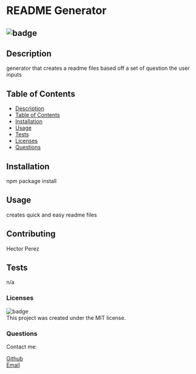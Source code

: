 # README Generator

       
        
##          ![badge](https://img.shields.io/badge/license-MIT-brightgreen)



## Description
generator that creates a readme files based off a set of question the user inputs
        
## Table of Contents
* [Description](#Description) <br>
* [Table of Contents](#Table-of-Contents) <br>
* [Installation](#Installation) <br>
* [Usage](#Usage) <br>
* [Tests](#Tests) <br>
* [Licenses](#Licenses) <br>
* [Questions](#Questions) 

## Installation
npm package install

## Usage
creates quick and easy readme files

## Contributing
Hector Perez

## Tests
n/a

### Licenses
![badge](https://img.shields.io/badge/license-MIT-brightgreen) <br>
This project was created under the MIT license.

### Questions
Contact me:

[Github](https://www.github.com/hpere102) <br>
[Email](mailto:hpere102@fiu.edu)
        
        
        
